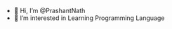 - 👋 Hi, I’m @PrashantNath
- 👀 I’m interested in Learning Programming Language

<!---
PrashantNath/PrashantNath is a ✨ special ✨ repository because its `README.md` (this file) appears on your GitHub profile.
You can click the Preview link to take a look at your changes.
--->

